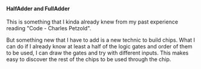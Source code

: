 #### HalfAdder and FullAdder
This is something that I kinda already knew from my past experience reading "Code - Charles Petzold".

But something new that I have to add is a new technic to build chips. What I can do if I already know
at least a half of the logic gates and order of them to be used, I can draw the gates and try with different
inputs. This makes easy to discover the rest of the chips to be used through the chip.
